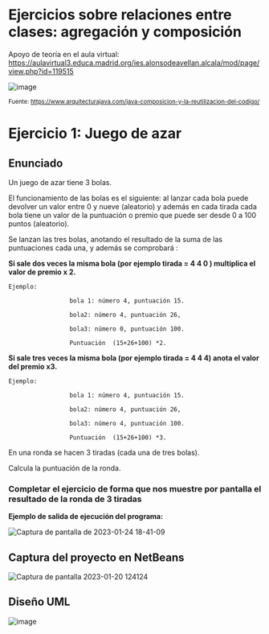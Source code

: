 # Ejercicios sobre relaciones entre clases: agregación y composición

Apoyo de teoría en el aula virtual: https://aulavirtual3.educa.madrid.org/ies.alonsodeavellan.alcala/mod/page/view.php?id=119515

![image](https://github.com/profeMelola/Programacion-05-2023-24/assets/91023374/0bd094ef-1a93-4912-920e-f06a870f6e6f)

<small>Fuente: https://www.arquitecturajava.com/java-composicion-y-la-reutilizacion-del-codigo/</small>




# Ejercicio 1: Juego de azar

## Enunciado
Un juego de azar tiene  3  bolas. 

El funcionamiento de las bolas es el siguiente: al lanzar cada bola puede devolver un valor entre 0 y nueve (aleatorio) y además en cada tirada  cada bola tiene un valor de la puntuación o premio que puede ser desde 0 a 100 puntos (aleatorio). 

Se  lanzan las  tres bolas, anotando el resultado de la suma de las puntuaciones cada una, y además se comprobará :

**Si sale dos veces la misma bola  (por ejemplo tirada = 4 4 0 )  multiplica el valor de premio  x 2.**

```
Ejemplo:

                 bola 1: número 4, puntuación 15.

                 bola2: número 4, puntuación 26,

                 bola3: número 0, puntuación 100.

                 Puntuación  (15+26+100) *2.
```
 
**Si sale tres veces la misma bola (por ejemplo tirada = 4 4 4)  anota el valor del premio x3.**

```
Ejemplo:

                 bola 1: número 4, puntuación 15.

                 bola2: número 4, puntuación 26,

                 bola3: número 4, puntuación 100.

                 Puntuación  (15+26+100) *3.
```
 

En una ronda se hacen 3 tiradas (cada una de tres bolas).

Calcula la puntuación de la ronda.


### Completar el ejercicio de forma que nos muestre por pantalla el resultado de la ronda de 3 tiradas

**Ejemplo de salida de ejecución del programa:**

![Captura de pantalla de 2023-01-24 18-41-09](https://user-images.githubusercontent.com/91023374/214367931-523b5fba-cf46-4c1b-8eca-77b75905c7d7.png)


## Captura del proyecto en NetBeans

![Captura de pantalla 2023-01-20 124124](https://user-images.githubusercontent.com/91023374/213687599-21a42752-35d3-4f9e-b60b-d5f628b66e54.jpg)

 
## Diseño UML

![image](https://user-images.githubusercontent.com/91023374/148837242-cc4a674a-f091-42b4-a1bd-cc0bcb5622d9.png)


